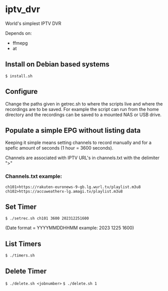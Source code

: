 # iptv_dvr
World's simplest IPTV DVR

Depends on:
- ffmepg
- at

## Install on Debian based systems
`$ install.sh`

## Configure
Change the paths given in getrec.sh to where the scripts live and where the recordings are to be saved. For example the script can run from the home directory and the recordings can be saved to a mounted NAS or USB drive.

## Populate a simple EPG without listing data
Keeping it simple means setting channels to record manually and for a spefic amount of seconds (1 hour = 3600 seconds).

Channels are associated with IPTV URL's in channels.txt with the delimiter ">"

### Channels.txt example:
`ch101>https://rakuten-euronews-9-gb.lg.wurl.tv/playlist.m3u8`
`ch102>https://accuweatherx-lg.amagi.tv/playlist.m3u8`

## Set Timer
`$ ./setrec.sh ch101 3600 202312251600`

(Date format = YYYYMMDDHHMM example: 2023 1225 1600)

## List Timers
`$ ./timers.sh`

## Delete Timer
`$ ./delete.sh <jobnumber>`
`$ ./delete.sh 1`
